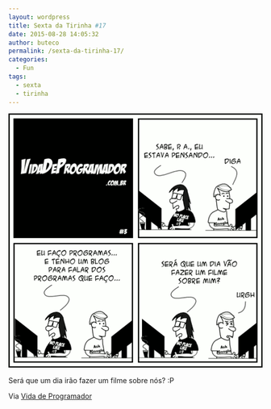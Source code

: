 ```yaml
---
layout: wordpress
title: Sexta da Tirinha #17
date: 2015-08-28 14:05:32
author: buteco
permalink: /sexta-da-tirinha-17/
categories:
  - Fun
tags:
  - sexta
  - tirinha
---
```


<img class="aligncenter" src="/assets/wp-content/uploads/2015/08/tirinha-filme.png" alt="Tirinha" />

Será que um dia irão fazer um filme sobre nós? :P

Via <a href="http://vidadeprogramador.com.br/" target="_blank">Vida de Programador</a>
